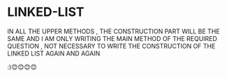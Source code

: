 # LINKED-LIST


IN ALL THE UPPER METHODS , THE CONSTRUCTION PART WILL BE THE SAME AND I AM ONLY WRITING THE MAIN METHOD OF THE REQUIRED QUESTION , NOT NECESSARY TO WRITE THE CONSTRUCTION OF THE LINKED LIST AGAIN AND AGAIN


:)😊😊😊😊
